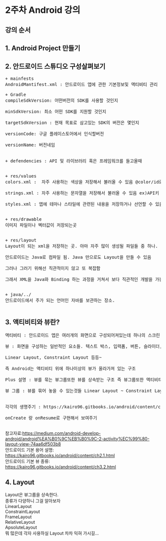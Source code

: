 # 2주차 Android 강의
## 강의 순서
## 1. Android Project 만들기
## 2. 안드로이드 스튜디오 구성살펴보기 <br>
<pre>
+ mainfests
AndroidMantifest.xml : 안드로이드 앱에 관한 기본정보및 액티비티 관리

+ Gradle
compileSdkVersion: 어떤버전의 SDK를 사용할 것인지 <br>
minSdkVersion: 최소 어떤 SDK를 지원할 것인지 <br>
targetSdkVersion : 현재 목표로 삼고있는 SDK의 버전은 몇인지 <br>
versionCode: 구글 플레이스토어에서 인식할버전 <br>
versionName: 버전네임 <br>

+ defendencies : API 및 라이브러리 혹은 프레임워크를 들고올때 <br>

+ res/values
colors.xml :  자주 사용하는 색상을 저장해서 불러올 수 있음 @color/id로 사용<br>
strings.xml : 자주 사용하는 문자열을 저장해서 불러올 수 있음 ex)API키 같은거 저장할 때 @string/id로 사용 가능<br>
styles.xml : 앱에 테마나 스타일에 관련된 내용을 저장하거나 선언할 수 있음. ex) 상태바 색깔, 상태바 없애기 등등<br>

+ res/drawable
이미지 파일이나 벡터값이 저장되는곳<br>

+ res/layout
Layout이 되는 xml을 저장하는 곳. 아마 자주 많이 생성될 파일들 중 하나. <br>
안드로이드는 Java로 컴파일 됨. Java 만으로도 Layout을 만들 수 있음 <br>
그러나 그러기 위해선 직관적이지 않고 또 복잡함 <br>
그래서 XML을 Java와 Binding 하는 과정을 거쳐서 보다 직관적인 개발을 가능케 함 <br>

+ java/../
안드로이드에서 주가 되는 언어인 자바를 보관하는 장소.<br>
</pre>
## 3. 액티비티와 뷰란?
<pre>
액티비티 : 안드로이드 앱은 여러개의 화면으로 구성되어져있는데 하나의 스크린 즉 화면을 구성하는 것. <br>
뷰 : 화면을 구성하는 일반적인 요소들. 텍스트 박스, 입력폼, 버튼, 슬라이더, 뷰페이저,<br>
Linear Layout, Constraint Layout 등등~<br>
즉 Android는 액티비티 위에 하나이상의 뷰가 올라가져 있는 구조<br>
Plus 설명 : 뷰를 묶는 뷰그룹또한 뷰를 상속받는 구조 즉 뷰그룹또한 액티비티위에 올라가야 하고 뷰그룹위에 뷰가 올라가는 구조이다.<br>
뷰 그룹 : 뷰를 묶어 놓을 수 있는것들 Linear Layout ~ Constraint Layout등등, 뷰를 상속받아서 뷰의 기능을 사용할 수 있다. <br>

각각의 생명주기 : https://kairo96.gitbooks.io/android/content/ch2.4.1.html <br>
onCreate 랑 onResume로 구현해서 보여주기 <br>
</pre>
참고자료:https://medium.com/android-develop-android/android%EA%B0%9C%EB%B0%9C-2-activity%EC%99%80-layout-view-74aa6df503b8 <br>
안드로이드 기본 용어 설명: https://kairo96.gitbooks.io/android/content/ch2.1.html <br>
안드로이드 기본 뷰 종류: https://kairo96.gitbooks.io/android/content/ch3.2.html <br>

## 4. Layout
Layout은 뷰그룹을 상속한다. <br>
종류가 다양하니 그걸 알아보자 <br>
LinearLayout<br>
ConstraintLayout<br>
FrameLayout<br>
RelativeLayout<br>
ApsoluteLayout<br>
뭐 많은데 각자 사용하실 Layout 차차 익혀 가시길...<br>
